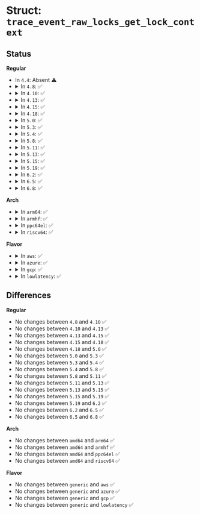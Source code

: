 # Struct: <code>trace_event_raw_locks_get_lock_context</code>

## Status
<b>Regular</b>
<ul>
<li>
In <code>4.4</code>: Absent ⚠️
</li>
<li>
<details>
<summary>In <code>4.8</code>: ✅</summary>

```c
struct trace_event_raw_locks_get_lock_context {
    struct trace_entry ent;
    long unsigned int i_ino;
    dev_t s_dev;
    unsigned char type;
    struct file_lock_context *ctx;
    char __data[0];
};
```
</details>
</li>
<li>
<details>
<summary>In <code>4.10</code>: ✅</summary>

```c
struct trace_event_raw_locks_get_lock_context {
    struct trace_entry ent;
    long unsigned int i_ino;
    dev_t s_dev;
    unsigned char type;
    struct file_lock_context *ctx;
    char __data[0];
};
```
</details>
</li>
<li>
<details>
<summary>In <code>4.13</code>: ✅</summary>

```c
struct trace_event_raw_locks_get_lock_context {
    struct trace_entry ent;
    long unsigned int i_ino;
    dev_t s_dev;
    unsigned char type;
    struct file_lock_context *ctx;
    char __data[0];
};
```
</details>
</li>
<li>
<details>
<summary>In <code>4.15</code>: ✅</summary>

```c
struct trace_event_raw_locks_get_lock_context {
    struct trace_entry ent;
    long unsigned int i_ino;
    dev_t s_dev;
    unsigned char type;
    struct file_lock_context *ctx;
    char __data[0];
};
```
</details>
</li>
<li>
<details>
<summary>In <code>4.18</code>: ✅</summary>

```c
struct trace_event_raw_locks_get_lock_context {
    struct trace_entry ent;
    long unsigned int i_ino;
    dev_t s_dev;
    unsigned char type;
    struct file_lock_context *ctx;
    char __data[0];
};
```
</details>
</li>
<li>
<details>
<summary>In <code>5.0</code>: ✅</summary>

```c
struct trace_event_raw_locks_get_lock_context {
    struct trace_entry ent;
    long unsigned int i_ino;
    dev_t s_dev;
    unsigned char type;
    struct file_lock_context *ctx;
    char __data[0];
};
```
</details>
</li>
<li>
<details>
<summary>In <code>5.3</code>: ✅</summary>

```c
struct trace_event_raw_locks_get_lock_context {
    struct trace_entry ent;
    long unsigned int i_ino;
    dev_t s_dev;
    unsigned char type;
    struct file_lock_context *ctx;
    char __data[0];
};
```
</details>
</li>
<li>
<details>
<summary>In <code>5.4</code>: ✅</summary>

```c
struct trace_event_raw_locks_get_lock_context {
    struct trace_entry ent;
    long unsigned int i_ino;
    dev_t s_dev;
    unsigned char type;
    struct file_lock_context *ctx;
    char __data[0];
};
```
</details>
</li>
<li>
<details>
<summary>In <code>5.8</code>: ✅</summary>

```c
struct trace_event_raw_locks_get_lock_context {
    struct trace_entry ent;
    long unsigned int i_ino;
    dev_t s_dev;
    unsigned char type;
    struct file_lock_context *ctx;
    char __data[0];
};
```
</details>
</li>
<li>
<details>
<summary>In <code>5.11</code>: ✅</summary>

```c
struct trace_event_raw_locks_get_lock_context {
    struct trace_entry ent;
    long unsigned int i_ino;
    dev_t s_dev;
    unsigned char type;
    struct file_lock_context *ctx;
    char __data[0];
};
```
</details>
</li>
<li>
<details>
<summary>In <code>5.13</code>: ✅</summary>

```c
struct trace_event_raw_locks_get_lock_context {
    struct trace_entry ent;
    long unsigned int i_ino;
    dev_t s_dev;
    unsigned char type;
    struct file_lock_context *ctx;
    char __data[0];
};
```
</details>
</li>
<li>
<details>
<summary>In <code>5.15</code>: ✅</summary>

```c
struct trace_event_raw_locks_get_lock_context {
    struct trace_entry ent;
    long unsigned int i_ino;
    dev_t s_dev;
    unsigned char type;
    struct file_lock_context *ctx;
    char __data[0];
};
```
</details>
</li>
<li>
<details>
<summary>In <code>5.19</code>: ✅</summary>

```c
struct trace_event_raw_locks_get_lock_context {
    struct trace_entry ent;
    long unsigned int i_ino;
    dev_t s_dev;
    unsigned char type;
    struct file_lock_context *ctx;
    char __data[0];
};
```
</details>
</li>
<li>
<details>
<summary>In <code>6.2</code>: ✅</summary>

```c
struct trace_event_raw_locks_get_lock_context {
    struct trace_entry ent;
    long unsigned int i_ino;
    dev_t s_dev;
    unsigned char type;
    struct file_lock_context *ctx;
    char __data[0];
};
```
</details>
</li>
<li>
<details>
<summary>In <code>6.5</code>: ✅</summary>

```c
struct trace_event_raw_locks_get_lock_context {
    struct trace_entry ent;
    long unsigned int i_ino;
    dev_t s_dev;
    unsigned char type;
    struct file_lock_context *ctx;
    char __data[0];
};
```
</details>
</li>
<li>
<details>
<summary>In <code>6.8</code>: ✅</summary>

```c
struct trace_event_raw_locks_get_lock_context {
    struct trace_entry ent;
    long unsigned int i_ino;
    dev_t s_dev;
    unsigned char type;
    struct file_lock_context *ctx;
    char __data[0];
};
```
</details>
</li>
</ul>
<b>Arch</b>
<ul>
<li>
<details>
<summary>In <code>arm64</code>: ✅</summary>

```c
struct trace_event_raw_locks_get_lock_context {
    struct trace_entry ent;
    long unsigned int i_ino;
    dev_t s_dev;
    unsigned char type;
    struct file_lock_context *ctx;
    char __data[0];
};
```
</details>
</li>
<li>
<details>
<summary>In <code>armhf</code>: ✅</summary>

```c
struct trace_event_raw_locks_get_lock_context {
    struct trace_entry ent;
    long unsigned int i_ino;
    dev_t s_dev;
    unsigned char type;
    struct file_lock_context *ctx;
    char __data[0];
};
```
</details>
</li>
<li>
<details>
<summary>In <code>ppc64el</code>: ✅</summary>

```c
struct trace_event_raw_locks_get_lock_context {
    struct trace_entry ent;
    long unsigned int i_ino;
    dev_t s_dev;
    unsigned char type;
    struct file_lock_context *ctx;
    char __data[0];
};
```
</details>
</li>
<li>
<details>
<summary>In <code>riscv64</code>: ✅</summary>

```c
struct trace_event_raw_locks_get_lock_context {
    struct trace_entry ent;
    long unsigned int i_ino;
    dev_t s_dev;
    unsigned char type;
    struct file_lock_context *ctx;
    char __data[0];
};
```
</details>
</li>
</ul>
<b>Flavor</b>
<ul>
<li>
<details>
<summary>In <code>aws</code>: ✅</summary>

```c
struct trace_event_raw_locks_get_lock_context {
    struct trace_entry ent;
    long unsigned int i_ino;
    dev_t s_dev;
    unsigned char type;
    struct file_lock_context *ctx;
    char __data[0];
};
```
</details>
</li>
<li>
<details>
<summary>In <code>azure</code>: ✅</summary>

```c
struct trace_event_raw_locks_get_lock_context {
    struct trace_entry ent;
    long unsigned int i_ino;
    dev_t s_dev;
    unsigned char type;
    struct file_lock_context *ctx;
    char __data[0];
};
```
</details>
</li>
<li>
<details>
<summary>In <code>gcp</code>: ✅</summary>

```c
struct trace_event_raw_locks_get_lock_context {
    struct trace_entry ent;
    long unsigned int i_ino;
    dev_t s_dev;
    unsigned char type;
    struct file_lock_context *ctx;
    char __data[0];
};
```
</details>
</li>
<li>
<details>
<summary>In <code>lowlatency</code>: ✅</summary>

```c
struct trace_event_raw_locks_get_lock_context {
    struct trace_entry ent;
    long unsigned int i_ino;
    dev_t s_dev;
    unsigned char type;
    struct file_lock_context *ctx;
    char __data[0];
};
```
</details>
</li>
</ul>

## Differences
<b>Regular</b>
<ul>
<li>
No changes between <code>4.8</code> and <code>4.10</code> ✅
</li>
<li>
No changes between <code>4.10</code> and <code>4.13</code> ✅
</li>
<li>
No changes between <code>4.13</code> and <code>4.15</code> ✅
</li>
<li>
No changes between <code>4.15</code> and <code>4.18</code> ✅
</li>
<li>
No changes between <code>4.18</code> and <code>5.0</code> ✅
</li>
<li>
No changes between <code>5.0</code> and <code>5.3</code> ✅
</li>
<li>
No changes between <code>5.3</code> and <code>5.4</code> ✅
</li>
<li>
No changes between <code>5.4</code> and <code>5.8</code> ✅
</li>
<li>
No changes between <code>5.8</code> and <code>5.11</code> ✅
</li>
<li>
No changes between <code>5.11</code> and <code>5.13</code> ✅
</li>
<li>
No changes between <code>5.13</code> and <code>5.15</code> ✅
</li>
<li>
No changes between <code>5.15</code> and <code>5.19</code> ✅
</li>
<li>
No changes between <code>5.19</code> and <code>6.2</code> ✅
</li>
<li>
No changes between <code>6.2</code> and <code>6.5</code> ✅
</li>
<li>
No changes between <code>6.5</code> and <code>6.8</code> ✅
</li>
</ul>
<b>Arch</b>
<ul>
<li>
No changes between <code>amd64</code> and <code>arm64</code> ✅
</li>
<li>
No changes between <code>amd64</code> and <code>armhf</code> ✅
</li>
<li>
No changes between <code>amd64</code> and <code>ppc64el</code> ✅
</li>
<li>
No changes between <code>amd64</code> and <code>riscv64</code> ✅
</li>
</ul>
<b>Flavor</b>
<ul>
<li>
No changes between <code>generic</code> and <code>aws</code> ✅
</li>
<li>
No changes between <code>generic</code> and <code>azure</code> ✅
</li>
<li>
No changes between <code>generic</code> and <code>gcp</code> ✅
</li>
<li>
No changes between <code>generic</code> and <code>lowlatency</code> ✅
</li>
</ul>
